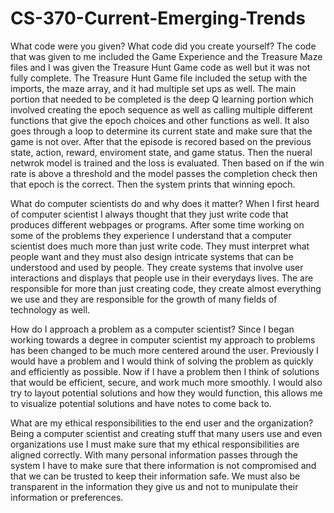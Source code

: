 # CS-370-Current-Emerging-Trends

What code were you given? What code did you create yourself?
The code that was given to me included the Game Experience and the Treasure Maze files and I was given the Treasure Hunt Game code as well but it was not fully complete. The Treasure Hunt Game file included the setup with the imports, the maze array, and it had multiple set ups as well. The main portion that needed to be completed is the deep Q learning portion which involved creating the epoch sequence as well as calling multiple different functions that give the epoch choices and other functions as well. It also goes through a loop to determine its current state and make sure that the game is not over. After that the episode is recored based on the previous state, action, reward, enviroment state, and game status. Then the nueral netwrok model is trained and the loss is evaluated. Then based on if the win rate is above a threshold and the model passes the completion check then that epoch is the correct. Then the system prints that winning epoch. 

What do computer scientists do and why does it matter?
When I first heard of computer scientist I always thought that they just write code that produces different webpages or programs. After some time working on some of the problems they experience I understand that a computer scientist does much more than just write code. They must interpret what people want and they must also design intricate systems that can be understood and used by people. They create systems that involve user interactions and displays that people use in their everydays lives. The are responsible for more than just creating code, they create almost everything we use and they are responsible for the growth of many fields of technology as well. 

How do I approach a problem as a computer scientist?
Since I began working towards a degree in computer scientist my approach to problems has been changed to be much more centered around the user. Previously I would have a problem and I would think of solving the problem as quickly and efficiently as possible. Now if I have a problem then I think of solutions that would be efficient, secure, and work much more smoothly. I would also try to layout potential solutions and how they would function, this allows me to visualize potential solutions and have notes to come back to. 

What are my ethical responsibilities to the end user and the organization?
Being a computer scientist and creating stuff that many users use and even organizations use I must make sure that my ethical responsibilities are aligned correctly. With many personal information passes through the system I have to make sure that there information is not compromised and that we can be trusted to keep their information safe. We must also be transparent in the information they give us and not to munipulate their information or preferences. 
